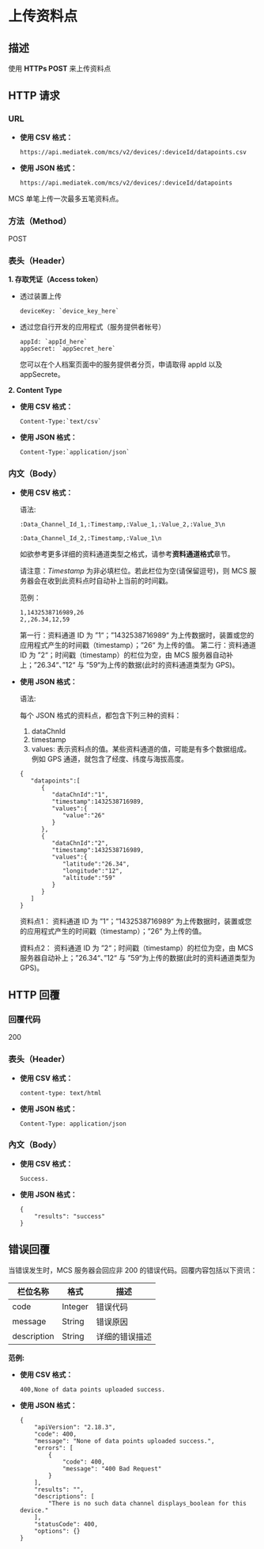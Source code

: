 # 上传资料点

## 描述

使用 **HTTPs POST** 来上传资料点

## HTTP 请求
### URL


* **使用 CSV 格式：**

	```
	https://api.mediatek.com/mcs/v2/devices/:deviceId/datapoints.csv
	```

* **使用 JSON 格式：**

	```
	https://api.mediatek.com/mcs/v2/devices/:deviceId/datapoints
	```

MCS 单笔上传一次最多五笔资料点。

### 方法（Method）
POST


### 表头（Header）

**1. 存取凭证（Access token）**

* 透过装置上传
	
	```
	deviceKey: `device_key_here`
	```

* 透过您自行开发的应用程式（服务提供者帐号）
	
	```
	appId: `appId_here`
	appSecret: `appSecret_here`
	```

	您可以在个人档案页面中的服务提供者分页，申请取得 appId 以及 appSecrete。


**2. Content Type**


* **使用 CSV 格式：**
	
	```
	Content-Type:`text/csv`
	```

* **使用 JSON 格式：**
	
	```
	Content-Type:`application/json`
	```


### 内文（Body）

* **使用 CSV 格式：**

	语法:
	
	```
	:Data_Channel_Id_1,:Timestamp,:Value_1,:Value_2,:Value_3\n
	
	:Data_Channel_Id_2,:Timestamp,:Value_1\n
	```

	如欲参考更多详细的资料通道类型之格式，请参考**资料通道格式**章节。

	请注意：*Timestamp* 为非必填栏位。若此栏位为空(请保留逗号)，则 MCS 服务器会在收到此资料点时自动补上当前的时间戳。

	范例：
	
	```
	1,1432538716989,26
	2,,26.34,12,59
	```
	第一行：资料通道 ID 为 ”1“；”1432538716989“ 为上传数据时，装置或您的应用程式产生的时间戳（timestamp）；”26“ 为上传的值。	
	第二行：资料通道 ID 为 ”2“；时间戳（timestamp）的栏位为空，由 MCS 服务器自动补上；”26.34“、”12“ 与 ”59“为上传的数据(此时的资料通道类型为 GPS)。


* **使用 JSON 格式：**

	语法:
	
	每个 JSON 格式的资料点，都包含下列三种的资料：
	
	1. dataChnId
	2. timestamp
	3. values: 表示资料点的值。某些资料通道的值，可能是有多个数据组成。例如 GPS 通道，就包含了经度、纬度与海拔高度。
	
	```
	{
	   "datapoints":[
	      {
	         "dataChnId":"1",
	         "timestamp":1432538716989,
	         "values":{
	            "value":"26"
	         }
	      },
	      {
	         "dataChnId":"2",
	         "timestamp":1432538716989,
	         "values":{
	            "latitude":"26.34",
	            "longitude":"12",
	            "altitude":"59"
	         }
	      }
	   ]
	}
	
	```
	
	资料点1： 资料通道 ID 为 ”1“；”1432538716989“ 为上传数据时，装置或您的应用程式产生的时间戳（timestamp）；”26“ 为上传的值。
	
	資料点2： 资料通道 ID 为 ”2“；时间戳（timestamp）的栏位为空，由 MCS 服务器自动补上；”26.34“、”12“ 与 ”59“为上传的数据(此时的资料通道类型为 GPS)。	

## HTTP 回覆

### 回覆代码
200

### 表头（Header）

* **使用 CSV 格式：**
	
	```
	content-type: text/html
	```

* **使用 JSON 格式：**
	
	```
	Content-Type: application/json
	```

### 內文（Body）

* **使用 CSV 格式：**
	
	```
	Success.
	```
	
* **使用 JSON 格式：**
	
	```
	{
	    "results": "success"
	}
	```

## 错误回覆

当错误发生时，MCS 服务器会回应非 200 的错误代码。回覆内容包括以下资讯：

| 栏位名称 | 格式 |描述|
| --- | --- | --- |
| code | Integer | 错误代码 |
| message | String | 错误原因|
| description | String | 详细的错误描述 |

**范例:**

* **使用 CSV 格式：**
	
	```
	400,None of data points uploaded success.
	```
	
	
* **使用 JSON 格式：**
	
	```
	{
	    "apiVersion": "2.18.3",
	    "code": 400,
	    "message": "None of data points uploaded success.",
	    "errors": [
	        {
	            "code": 400,
	            "message": "400 Bad Request"
	        }
	    ],
	    "results": "",
	    "descriptions": [
	        "There is no such data channel displays_boolean for this device."
	    ],
	    "statusCode": 400,
	    "options": {}
	}
	```

